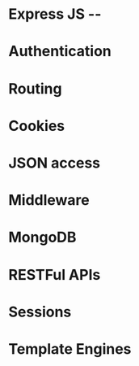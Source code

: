 # Express JS -- <br>
# Authentication
# Routing
# Cookies
# JSON access
# Middleware
# MongoDB
# RESTFul APIs
# Sessions
# Template Engines
